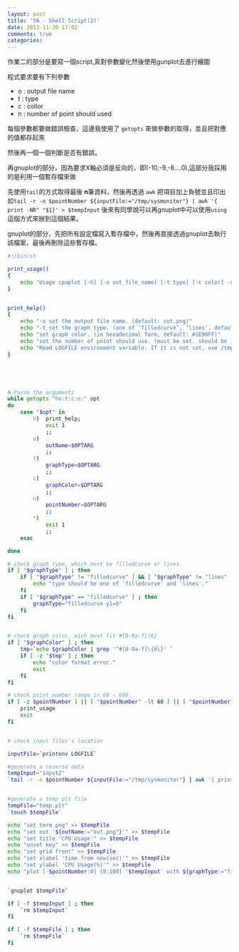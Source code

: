 ```yaml
---
layout: post
title: 'SA - Shell Script(2)'
date: 2013-11-30 17:02
comments: true
categories: 
---
```

作業二的部分是要寫一個script,真對參數變化然後使用gunplot去進行繪圖

<!--more-->

程式要求要有下列參數

- o : output file name
- t : type
- c : collor
- n : number of point should used

每個參數都要做錯誤檢查，這邊我使用了 `getopts` 來做參數的取得，並且把對應的值都存起來

然後再一個一個判斷是否有錯誤。

再gnuplot的部分，因為要求X軸必須是反向的，即(-10,-9,-8....0),這部分我採用的是利用一個暫存檔來做

先使用`tail`的方式取得最後 **n**筆資料，然後再透過 `awk` 把項目加上負號並且印出
如`tail -r -n $pointNumber ${inputFile:="/tmp/sysmonitor"} | awk '{ print -NR" "$1}' > $tempInput`
後來有同學說可以再gnuplot中可以使用`using`這個方式來辦到這個結果。

gnuplot的部分，先把所有設定檔寫入暫存檔中，然後再直接透過gnuplot去執行該檔案，最後再刪除這些暫存檔。



``` sh
#!/bin/sh

print_usage()
{
	echo "Usage cpuplot [-h] [-o out_file_name] [-t type] [-c color] -n <60-600>"
}


print_help()
{	
	echo "-o set the output file name. (default: out.png)"
	echo "-t set the graph type. (one of ‘filledcurve’, ‘lines’. default: ‘filledcurve’)"
	echo "set graph color. (in hexadecimal form, default: #1E90FF)"
	echo "set the number of point should use. (must be set. should be in range[60-600]"
	echo "Read LOGFILE environment variable. If it is not set, use /tmp/sysmonitor"
}





# Parse the arguments
while getopts "ho:t:c:n:" opt
do
	case "$opt" in
		h)  print_help; 
		    exit 1 
		    ;;
		o) 
			outName=$OPTARG
			;;
		t) 
			graphType=$OPTARG
			;;
		c) 
			graphColor=$OPTARG
			;;
		n) 
			pointNumber=$OPTARG
			;;
		*)
			exit 1
			;;
	esac

done

# check graph type, which must be filledcurve or lines.
if [ "$graphType" ] ; then
	if [ "$graphType" != "filledcurve" ] && [ "$graphType" != "lines" ] ; then
		echo "type should be one of 'filledcurve' and 'lines'."
	fi	
	if [ "$graphType" == "filledcurve" ] ; then
		graphType="filledcurve y1=0"
	fi	
fi


# check graph color, wich must fit #[0-9a-f]{6}
if [ "$graphColor" ] ; then
	tmp=`echo $graphColor | grep '^#[0-9a-f]\{6\}' `
	if [ -z "$tmp" ] ; then
		echo "color format error."
		exit
	fi
fi

# check point number range in 60 ~ 600
if [ -z $pointNumber ] || [ "$pointNumber" -lt 60 ] || [ "$pointNumber" -gt 600 ] ; then
	print_usage
	exit
fi


# check input files's location

inputFile=`printenv LOGFILE`

#generate a reverse data
tempInput="input2"
`tail -r -n $pointNumber ${inputFile:="/tmp/sysmonitor"} | awk '{ print -NR" "$1}' > $tempInput`


#generate a temp plt file 
tempFile="temp.plt"
`touch $tempFile`

echo "set term png" >> $tempFile
echo "set out '${outName:="out.png"}'" >> $tempFile
echo "set title 'CPU Usage'" >> $tempFile
echo "unset key" >> $tempFile
echo "set grid front" >> $tempFile
echo "set xlabel 'time from now(sec)'" >> $tempFile
echo "set ylabel 'CPU Usage(%)'" >> $tempFile
echo "plot [-$pointNumber:0] [0:100] '$tempInput' with ${graphType:="filledcurve y1=0"} linetype rgb '${graphColor:="#1E90FF"}' " >> $tempFile


`gnuplot $tempFile`

if [ -f $tempInput ] ; then
	`rm $tempInput`
fi

if [ -f $tempFile ] ; then
	`rm $tempFile`
fi



```
